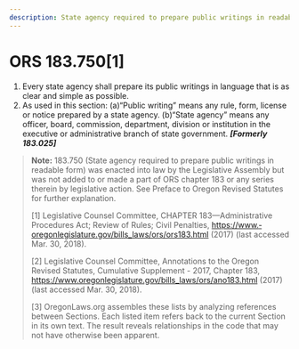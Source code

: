 ```yaml
---
description: State agency required to prepare public writings in readable form
---
```


# ORS 183.750\[1\]

1. Every state agency shall prepare its public writings in language that is as clear and simple as possible. 
2. As used in this section:  \(a\)“Public writing” means any rule, form, license or notice prepared by a state agency.  \(b\)“State agency” means any officer, board, commission, department, division or institution in the executive or administrative branch of state government. _**\[Formerly 183.025\]**_

> **Note:** 183.750 \(State agency required to prepare public writings in readable form\) was enacted into law by the Legislative Assembly but was not added to or made a part of ORS chapter 183 or any series therein by legislative action. See Preface to Oregon Revised Statutes for further explanation.
>
> \[1\] Legislative Counsel Committee, CHAPTER 183—Administrative Procedures Act; Review of Rules; Civil Penalties, [https://­www.­oregonlegislature.­gov/­bills\_laws/­ors/­ors183.­html](https://www.oregonlegislature.gov/bills_laws/ors/ors183.html) \(2017\) \(last ac­cessed Mar. 30, 2018\). 
>
> \[2\] Legislative Counsel Committee, Annotations to the Oregon Revised Stat­utes, Cumulative Supplement - 2017, Chapter 183, [https://­www.­oregonlegislature.­gov/­bills\_laws/­ors/­ano183.­html](https://www.oregonlegislature.gov/bills_laws/ors/ano183.html) \(2017\) \(last ac­cessed Mar. 30, 2018\).   
>    
> \[3\] OregonLaws.org assembles these lists by analyzing references between Sections. Each listed item refers back to the current Section in its own text. The result reveals relationships in the code that may not have otherwise been apparent.

